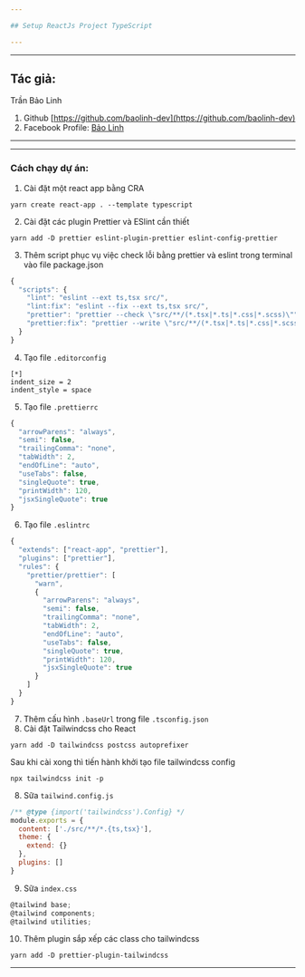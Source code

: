 ```yaml
--- 

## Setup ReactJs Project TypeScript

--- 
```


--- 

## Tác giả: 
Trần Bảo Linh

1. Github [https://github.com/baolinh-dev](https://github.com/baolinh-dev)
2. Facebook Profile: [Bảo Linh](https://www.facebook.com/linkdarealest)
---  

---   
### Cách chạy dự án: 
1. Cài đặt một react app bằng CRA
```
yarn create react-app . --template typescript
``` 
2. Cài đặt các plugin Prettier và ESlint cần thiết
```
yarn add -D prettier eslint-plugin-prettier eslint-config-prettier
``` 
3. Thêm script phục vụ việc check lỗi bằng prettier và eslint trong terminal vào file package.json
``` js
{
  "scripts": {
    "lint": "eslint --ext ts,tsx src/",
    "lint:fix": "eslint --fix --ext ts,tsx src/",
    "prettier": "prettier --check \"src/**/(*.tsx|*.ts|*.css|*.scss)\"",
    "prettier:fix": "prettier --write \"src/**/(*.tsx|*.ts|*.css|*.scss)\""
  }
}
```  
4. Tạo file `.editorconfig`
```
[*]
indent_size = 2
indent_style = space
```  
5. Tạo file `.prettierrc`
``` js
{
  "arrowParens": "always",
  "semi": false,
  "trailingComma": "none",
  "tabWidth": 2,
  "endOfLine": "auto",
  "useTabs": false,
  "singleQuote": true,
  "printWidth": 120,
  "jsxSingleQuote": true
}
```  
6. Tạo file `.eslintrc`
``` js
{
  "extends": ["react-app", "prettier"],
  "plugins": ["prettier"],
  "rules": {
    "prettier/prettier": [
      "warn",
      {
        "arrowParens": "always",
        "semi": false,
        "trailingComma": "none",
        "tabWidth": 2,
        "endOfLine": "auto",
        "useTabs": false,
        "singleQuote": true,
        "printWidth": 120,
        "jsxSingleQuote": true
      }
    ]
  }
}
```  
7. Thêm cấu hình `.baseUrl` trong file `.tsconfig.json` 
8. Cài đặt Tailwindcss cho React 
```
yarn add -D tailwindcss postcss autoprefixer
```  
Sau khi cài xong thì tiến hành khởi tạo file tailwindcss config 
```
npx tailwindcss init -p
```   
8. Sữa `tailwind.config.js` 
``` js
/** @type {import('tailwindcss').Config} */
module.exports = {
  content: ['./src/**/*.{ts,tsx}'],
  theme: {
    extend: {}
  },
  plugins: []
}
```   
9. Sữa `index.css` 
``` js
@tailwind base;
@tailwind components;
@tailwind utilities;
``` 
10. Thêm plugin sắp xếp các class cho tailwindcss
``` 
yarn add -D prettier-plugin-tailwindcss
``` 
--- 